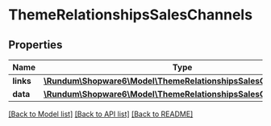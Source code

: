 # ThemeRelationshipsSalesChannels

## Properties
Name | Type | Description | Notes
------------ | ------------- | ------------- | -------------
**links** | [**\Rundum\Shopware6\Model\ThemeRelationshipsSalesChannelsLinks**](ThemeRelationshipsSalesChannelsLinks.md) |  | [optional] 
**data** | [**\Rundum\Shopware6\Model\ThemeRelationshipsSalesChannelsData[]**](ThemeRelationshipsSalesChannelsData.md) |  | [optional] 

[[Back to Model list]](../../README.md#documentation-for-models) [[Back to API list]](../../README.md#documentation-for-api-endpoints) [[Back to README]](../../README.md)

